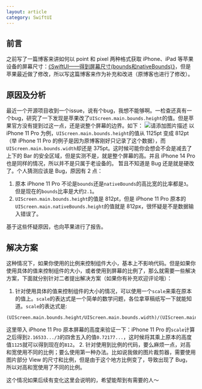 ```yaml
---
layout: article
category: SwiftUI
---
```

## 前言
之前写了一篇博客来讲如何以 point 和 pixel 两种格式获取 iPhone、iPad 等苹果设备的屏幕尺寸：[《SwiftUI——得到屏幕尺寸(bounds和nativeBounds)》](https://blog.csdn.net/qq_33919450/article/details/113743159)，但是苹果最近做了修改，所以写这篇博客来作为补充和改进（原博客也进行了修改）。

## 原因及分析
最近一个开源项目收到一个issue，说有个bug，我想不能够啊。一检查还真有一个bug，研究了一下发现是苹果改了`UIScreen.main.bounds.height`的值。但是苹果官方没有提到过这一点，还是说整个屏幕的边界。如下：
![请添加图片描述](https://img-blog.csdnimg.cn/ef8efb9e1367425e975ee7a51bbccca2.png)
以 iPhone 11 Pro 为例，`UIScreen.main.bounds.height`的值从 1125pt 变成 812pt（举 iPhone 11 Pro 的例子是因为原博客刚好只记录了这个数据），而`UIScreen.main.bounds.width`却还是 375pt。这时候可能你会想会不会是减去了上下的 Bar 的安全区域，但是实测不是，就是整个屏幕的高。并且 iPhone 14 Pro 也是同样的情况，所以并不是只属于老设备的。
暂且不知道是 Bug 还是就是硬改了。个人猜测应该是 Bug，原因有 2 点：
1. 原本 iPhone 11 Pro 不论是`bounds`还是`nativeBounds`的高比宽的比率都是`3`。但是现在的`bounds`比率是大约`2.1`。
2. `UIScreen.main.bounds.height`的值是 812pt，但是 iPhone 11 Pro 原本的`UIScreen.main.nativeBounds.height`的值就是 812px，很怀疑是不是数据输入错误了。

基于这些怀疑原因，也向苹果进行了报告。

## 解决方案
这种情况下，如果你使用的比例来控制组件大小，基本上不影响代码。但是如果你使用具体的值来控制组件的大小，或者使用到屏幕的比例了，那么就需要一些解决方案，下面就分别针对二者提出解决方案（如果你有补充欢迎评论哦）：

1. 针对使用具体的值来控制组件的大小的情况，可以使用一个`scale`来乘在原本的值上。`scale`的表达式是一个简单的数学问题，各位拿草稿纸写一下就能知道。`scale`的表达式是:
```
(UIScreen.main.bounds.height/UIScreen.main.bounds.width)/(UIScreen.main.nativeBounds.height/UIScreen.main.nativeBounds.width)
```
这里带入 iPhone 11 Pro 原本屏幕的高度来验证一下：iPhone 11 Pro 的`scale`计算之后得到`2.16533.../3`的四舍五入的值`0.72177...`，这时候将其乘上原本的高度值`1125`就可以得到现在的`812`。
2. 针对使用到比例的代码，要么麻烦一点，对高和宽使用不同的比例；要么使用第一种办法。比如说我做的图片裁剪器，需要使用图片部分 View 的尺寸和比例，但是由于这个地方比例变了，导致出现了 Bug，所以对高和宽使用了不同的比例。

这个情况如果后续有变化这里会说明的，希望能帮到有需要的人～